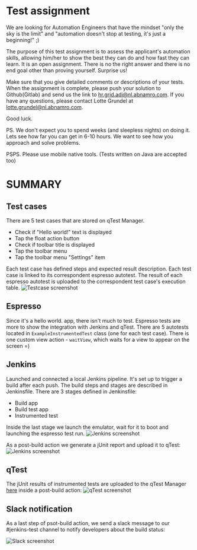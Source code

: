 # Test assignment

We are looking for Automation Engineers that have the mindset "only the sky is the limit" and "automation doesn't stop at testing, it's just a beginning!" ;)

The purpose of this test assignment is to assess the applicant's automation skills, allowing him/her to show the best they can do and how fast they can learn.
It is an open assignment. There is no the right answer and there is no end goal other than proving yourself. Surprise us!

Make sure that you give detailed comments or descriptions of your tests.
When the assignment is complete, please push your solution to Github(Gitlab) and send us the link to hr.grid.adi@nl.abnamro.com.
If you have any questions, please contact Lotte Grundel at <lotte.grundel@nl.abnamro.com>.

Good luck.

PS. We don't expect you to spend weeks (and sleepless nights) on doing it. Lets see how far you can get in 6-10 hours. We want to see how you approach and solve problems.

PSPS. Please use mobile native tools. (Tests written on Java are accepted too)


# SUMMARY

## Test cases
There are 5 test cases that are stored on qTest Manager. 
- Check if "Hello world!" text is displayed
- Tap the float action button
- Check if toolbar title is displayed
- Tap the toolbar menu 
- Tap the toolbar menu "Settings" item

Each test case has defined steps and expected result description. Each test case is linked to its correspondent espresso autotest. The result of each espresso autotest is uploaded to the correspondent test case's execution table.
![Testcase screenshot](https://i.ibb.co/8K0h55j/Screenshot-2020-09-06-at-01-16-48.png)

## Espresso
Since it's a hello world. app, there isn't much to test. Espresso tests are more to show the integration with Jenkins and qTest.
There are 5 autotests located in `ExampleInstrumentedTest` class (one for each test case).
There is one custom view action - `waitView`, which waits for a view to appear on the screen =)

## Jenkins
Launched and connected a local Jenkins pipeline. It's set up to trigger a build after each push. The build steps and stages are described in Jenkinsfile.
There are 3 stages defined in Jenkinsfile:
- Build app
- Build test app
- Instrumented test

Inside the last stage we launch the emulator, wait for it to boot and launching the espresso test run.
![Jenkins screenshot](https://i.ibb.co/W3nJZfz/Screenshot-2020-09-06-at-01-16-19.png)

As a post-build action we generate a jUnit report and upload it to qTest:
![Jenkins screenshot](https://i.ibb.co/RcyJPPY/Screenshot-2020-09-05-at-00-13-12.png)

## qTest
The jUnit results of instrumented tests are uploaded to the qTest Manager [here](https://androidtest.qtestnet.com/) inside a post-build action:
![qTest screenshot](https://i.ibb.co/9w7x8T8/Screenshot-2020-09-06-at-01-38-06.png)

## Slack notification
As a last step of psot-build action, we send a slack message to our #jenkins-test channel to notify developers about the build status:

![Slack screenshot](https://i.ibb.co/MRKz3Yh/Screenshot-2020-09-06-at-02-33-21.png)
